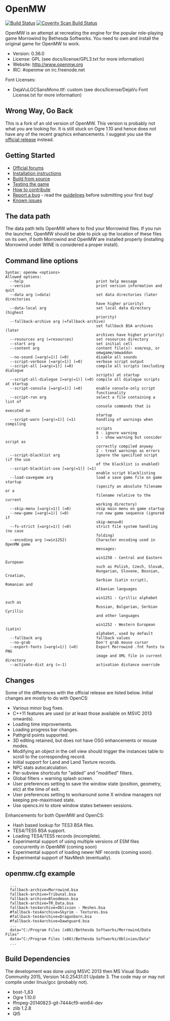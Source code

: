 OpenMW
======

[![Build Status](https://img.shields.io/travis/OpenMW/openmw.svg)](https://travis-ci.org/OpenMW/openmw) [![Coverity Scan Build Status](https://scan.coverity.com/projects/3740/badge.svg)](https://scan.coverity.com/projects/3740)

OpenMW is an attempt at recreating the engine for the popular role-playing game
Morrowind by Bethesda Softworks. You need to own and install the original game for OpenMW to work.

* Version: 0.36.0
* License: GPL (see docs/license/GPL3.txt for more information)
* Website: http://www.openmw.org
* IRC: #openmw on irc.freenode.net

Font Licenses:
* DejaVuLGCSansMono.ttf: custom (see docs/license/DejaVu Font License.txt for more information)

Wrong Way, Go Back
------------------

This is a fork of an old version of OpenMW.  This version is probably not what you are looking for.  It is still stuck on Ogre 1.10 and hence does not have any of the recent graphics enhancements.  I suggest you use the [official release](https://github.com/OpenMW/openmw) instead.

Getting Started
---------------

* [Official forums](https://forum.openmw.org/)
* [Installation instructions](https://wiki.openmw.org/index.php?title=Installation_Instructions)
* [Build from source](https://wiki.openmw.org/index.php?title=Development_Environment_Setup)
* [Testing the game](https://wiki.openmw.org/index.php?title=Testing)
* [How to contribute](https://wiki.openmw.org/index.php?title=Contribution_Wanted)
* [Report a bug](http://bugs.openmw.org/projects/openmw) - read the [guidelines](https://wiki.openmw.org/index.php?title=Bug_Reporting_Guidelines) before submitting your first bug!
* [Known issues](http://bugs.openmw.org/projects/openmw/issues?utf8=%E2%9C%93&set_filter=1&f%5B%5D=status_id&op%5Bstatus_id%5D=%3D&v%5Bstatus_id%5D%5B%5D=7&f%5B%5D=tracker_id&op%5Btracker_id%5D=%3D&v%5Btracker_id%5D%5B%5D=1&f%5B%5D=&c%5B%5D=project&c%5B%5D=tracker&c%5B%5D=status&c%5B%5D=priority&c%5B%5D=subject&c%5B%5D=assigned_to&c%5B%5D=updated_on&group_by=tracker)

The data path
-------------

The data path tells OpenMW where to find your Morrowind files. If you run the launcher, OpenMW should be able to pick up the location of these files on its own, if both Morrowind and OpenMW are installed properly (installing Morrowind under WINE is considered a proper install).

Command line options
--------------------

    Syntax: openmw <options>
    Allowed options:
      --help                                print help message
      --version                             print version information and quit
      --data arg (=data)                    set data directories (later directories
                                            have higher priority)
      --data-local arg                      set local data directory (highest
                                            priority)
      --fallback-archive arg (=fallback-archive)
                                            set fallback BSA archives (later
                                            archives have higher priority)
      --resources arg (=resources)          set resources directory
      --start arg                           set initial cell
      --content arg                         content file(s): esm/esp, or
                                            omwgame/omwaddon
      --no-sound [=arg(=1)] (=0)            disable all sounds
      --script-verbose [=arg(=1)] (=0)      verbose script output
      --script-all [=arg(=1)] (=0)          compile all scripts (excluding dialogue
                                            scripts) at startup
      --script-all-dialogue [=arg(=1)] (=0) compile all dialogue scripts at startup
      --script-console [=arg(=1)] (=0)      enable console-only script
                                            functionality
      --script-run arg                      select a file containing a list of
                                            console commands that is executed on
                                            startup
      --script-warn [=arg(=1)] (=1)         handling of warnings when compiling
                                            scripts
                                            0 - ignore warning
                                            1 - show warning but consider script as
                                            correctly compiled anyway
                                            2 - treat warnings as errors
      --script-blacklist arg                ignore the specified script (if the use
                                            of the blacklist is enabled)
      --script-blacklist-use [=arg(=1)] (=1)
                                            enable script blacklisting
      --load-savegame arg                   load a save game file on game startup
                                            (specify an absolute filename or a
                                            filename relative to the current
                                            working directory)
      --skip-menu [=arg(=1)] (=0)           skip main menu on game startup
      --new-game [=arg(=1)] (=0)            run new game sequence (ignored if
                                            skip-menu=0)
      --fs-strict [=arg(=1)] (=0)           strict file system handling (no case
                                            folding)
      --encoding arg (=win1252)             Character encoding used in OpenMW game
                                            messages:

                                            win1250 - Central and Eastern European
                                            such as Polish, Czech, Slovak,
                                            Hungarian, Slovene, Bosnian, Croatian,
                                            Serbian (Latin script), Romanian and
                                            Albanian languages

                                            win1251 - Cyrillic alphabet such as
                                            Russian, Bulgarian, Serbian Cyrillic
                                            and other languages

                                            win1252 - Western European (Latin)
                                            alphabet, used by default
      --fallback arg                        fallback values
      --no-grab                             Don't grab mouse cursor
      --export-fonts [=arg(=1)] (=0)        Export Morrowind .fnt fonts to PNG
                                            image and XML file in current directory
      --activate-dist arg (=-1)             activation distance override

Changes
-------

Some of the differences with the official release are listed below.  Initial changes are mostly to do with OpenCS:

* Various minor bug fixes.
* C++11 features are used (or at least those available on MSVC 2013 onwards).
* Loading time improvements.
* Loading progress bar changes.
* Pathgrid points supported.
* 3D editing retained, but does not have OSG enhancements or mouse modes.
* Modifying an object in the cell view should trigger the instances table to scroll to the corresponding record.
* Initial support for Land and Land Texture records.
* NPC stats autocalculation.
* Per-subview shortcuts for "added" and "modified" filters.
* Global filters + warning splash screen.
* User preferences setting to save the window state (position, geometry, etc) at the time of exit.
* User preferences setting to workaround some X window managers not keeping pre-maximised state.
* Use opencs.ini to store window states between sessions.

Enhancements for both OpenMW and OpenCS:

* Hash based lookup for TES3 BSA files.
* TES4/TES5 BSA support.
* Loading TES4/TES5 records (incomplete).
* Experimental support of using multiple versions of ESM files concurrently in OpenMW (coming soon)
* Experimental support of loading newer NIF records (coming soon).
* Experimental support of NavMesh (eventually).

openmw.cfg example
------------------

      ...
      fallback-archive=Morrowind.bsa
      fallback-archive=Tribunal.bsa
      fallback-archive=Bloodmoon.bsa
      fallback-archive=TR_Data.bsa
      fallback-tes4archive=Oblivion - Meshes.bsa
      #fallback-tes4archive=Skyrim - Textures.bsa
      #fallback-tes4archive=Dragonborn.bsa
      #fallback-tes4archive=Dawnguard.bsa
      ...
      data="C:/Program Files (x86)/Bethesda Softworks/Morrowind/Data Files"
      data="C:/Program Files (x86)/Bethesda Softworks/Oblivion/Data"
      ...

Build Dependencies
------------------

The development was done using MSVC 2013 then MS Visual Studio Community 2015, Version 14.0.25431.01 Update 3.  The code may or may not compile under linux/gcc (probably not).

* bost-1_63
* Ogre 1.10.0
* ffmpeg-20140823-git-7444cf9-win64-dev
* zlib 1.2.8
* Qt5

